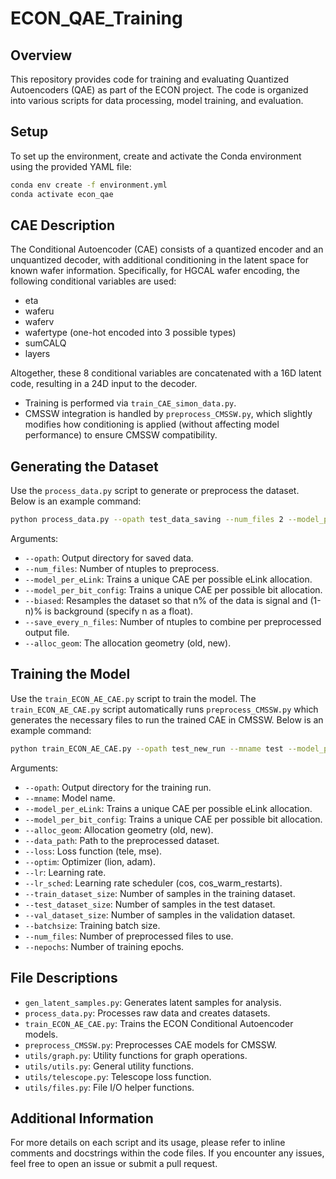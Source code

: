 # ECON_QAE_Training

## Overview
This repository provides code for training and evaluating Quantized Autoencoders (QAE) as part of the ECON project. The code is organized into various scripts for data processing, model training, and evaluation.

## Setup
To set up the environment, create and activate the Conda environment using the provided YAML file:

```bash
conda env create -f environment.yml
conda activate econ_qae
```

## CAE Description
The Conditional Autoencoder (CAE) consists of a quantized encoder and an unquantized decoder, with additional conditioning in the latent space for known wafer information. Specifically, for HGCAL wafer encoding, the following conditional variables are used:
- eta
- waferu
- waferv
- wafertype (one-hot encoded into 3 possible types)
- sumCALQ
- layers

Altogether, these 8 conditional variables are concatenated with a 16D latent code, resulting in a 24D input to the decoder.

- Training is performed via `train_CAE_simon_data.py`.
- CMSSW integration is handled by `preprocess_CMSSW.py`, which slightly modifies how conditioning is applied (without affecting model performance) to ensure CMSSW compatibility.

## Generating the Dataset
Use the `process_data.py` script to generate or preprocess the dataset. Below is an example command:

```bash
python process_data.py --opath test_data_saving --num_files 2 --model_per_eLink --biased 0.90 --save_every_n_files 1 --alloc_geom old
```

Arguments:
- `--opath`: Output directory for saved data.
- `--num_files`: Number of ntuples to preprocess.
- `--model_per_eLink`: Trains a unique CAE per possible eLink allocation.
- `--model_per_bit_config`: Trains a unique CAE per possible bit allocation.
- `--biased`: Resamples the dataset so that n% of the data is signal and (1-n)% is background (specify n as a float).
- `--save_every_n_files`: Number of ntuples to combine per preprocessed output file.
- `--alloc_geom`: The allocation geometry (old, new).

## Training the Model
Use the `train_ECON_AE_CAE.py` script to train the model. The `train_ECON_AE_CAE.py` script automatically runs `preprocess_CMSSW.py` which generates the necessary files to run the trained CAE in CMSSW. Below is an example command:

```bash
python train_ECON_AE_CAE.py --opath test_new_run --mname test --model_per_eLink --alloc_geom old --data_path test_data_saving --loss tele --optim lion --lr 1e-4 --lr_sched cos --train_dataset_size 2000 --test_dataset_size 1000 --val_dataset_size 1000 --batchsize 128 --num_files 1 --nepochs 10
```

Arguments:
- `--opath`: Output directory for the training run.
- `--mname`: Model name.
- `--model_per_eLink`: Trains a unique CAE per possible eLink allocation.
- `--model_per_bit_config`: Trains a unique CAE per possible bit allocation.
- `--alloc_geom`: Allocation geometry (old, new).
- `--data_path`: Path to the preprocessed dataset.
- `--loss`: Loss function (tele, mse).
- `--optim`: Optimizer (lion, adam).
- `--lr`: Learning rate.
- `--lr_sched`: Learning rate scheduler (cos, cos_warm_restarts).
- `--train_dataset_size`: Number of samples in the training dataset.
- `--test_dataset_size`: Number of samples in the test dataset.
- `--val_dataset_size`: Number of samples in the validation dataset.
- `--batchsize`: Training batch size.
- `--num_files`: Number of preprocessed files to use.
- `--nepochs`: Number of training epochs.

## File Descriptions
- `gen_latent_samples.py`: Generates latent samples for analysis.
- `process_data.py`: Processes raw data and creates datasets.
- `train_ECON_AE_CAE.py`: Trains the ECON Conditional Autoencoder models.
- `preprocess_CMSSW.py`: Preprocesses CAE models for CMSSW.
- `utils/graph.py`: Utility functions for graph operations.
- `utils/utils.py`: General utility functions.
- `utils/telescope.py`: Telescope loss function.
- `utils/files.py`: File I/O helper functions.

## Additional Information
For more details on each script and its usage, please refer to inline comments and docstrings within the code files. If you encounter any issues, feel free to open an issue or submit a pull request.
